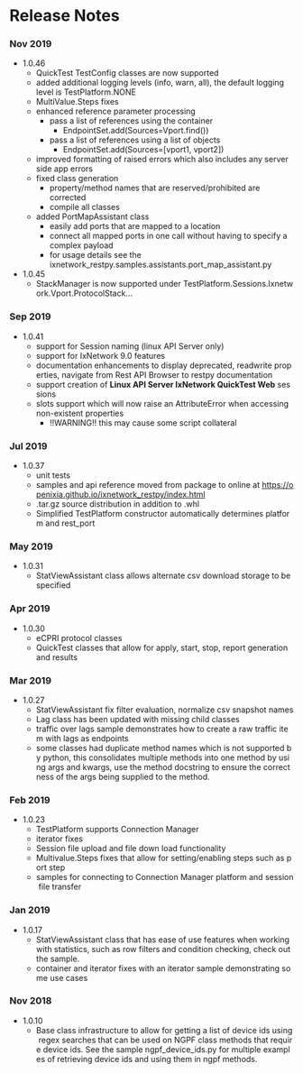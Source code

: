 # Release Notes

### Nov 2019
* 1.0.46
  * QuickTest TestConfig classes are now supported
  * added additional logging levels (info, warn, all), the default logging level is TestPlatform.NONE
  * MultiValue.Steps fixes
  * enhanced reference parameter processing 
    * pass a list of references using the container
      * EndpointSet.add(Sources=Vport.find())
    * pass a list of references using a list of objects
      * EndpointSet.add(Sources=[vport1, vport2])
  * improved formatting of raised errors which also includes any server side app errors
  * fixed class generation
    * property/method names that are reserved/prohibited are corrected
    * compile all classes  
  * added PortMapAssistant class
    * easily add ports that are mapped to a location
    * connect all mapped ports in one call without having to specify a complex payload
    * for usage details see the ixnetwork_restpy.samples.assistants.port_map_assistant.py
* 1.0.45
  *   StackManager is now supported under TestPlatform.Sessions.Ixnetwork.Vport.ProtocolStack...

### Sep 2019
* 1.0.41
  * support for Session naming (linux API Server only)
  * support for IxNetwork 9.0 features
  * documentation enhancements to display deprecated, readwrite properties, navigate from Rest API Browser to restpy documentation
  * support creation of **Linux API Server IxNetwork QuickTest Web** sessions
  * slots support which will now raise an AttributeError when accessing non-existent properties 
    * !!WARNING!! this may cause some script collateral

### Jul 2019
* 1.0.37
  * unit tests
  * samples and api reference moved from package to online at https://openixia.github.io/ixnetwork_restpy/index.html
  * .tar.gz source distribution in addition to .whl
  * Simplified TestPlatform constructor automatically determines platform and rest_port

### May 2019
* 1.0.31
  * StatViewAssistant class allows alternate csv download storage to be specified

### Apr 2019
* 1.0.30
  * eCPRI protocol classes
  * QuickTest classes that allow for apply, start, stop, report generation and results

### Mar 2019
* 1.0.27
  * StatViewAssistant fix filter evaluation, normalize csv snapshot names
  * Lag class has been updated with missing child classes
  * traffic over lags sample demonstrates how to create a raw traffic item with lags as endpoints
  * some classes had duplicate method names which is not supported by python, this consolidates multiple methods into one method by using args and kwargs, use the method docstring to ensure the correctness of the args being supplied to the method.

### Feb 2019
* 1.0.23
  * TestPlatform supports Connection Manager
  * iterator fixes
  * Session file upload and file down load functionality
  * Multivalue.Steps fixes that allow for setting/enabling steps such as port step
  * samples for connecting to Connection Manager platform and session file transfer

### Jan 2019
* 1.0.17
  * StatViewAssistant class that has ease of use features when working with statistics, such as row filters and condition checking, check out the sample.
  * container and iterator fixes with an iterator sample demonstrating some use cases

### Nov 2018
* 1.0.10
  * Base class infrastructure to allow for getting a list of device ids using regex searches that can be used on NGPF class methods that require device ids. See the sample ngpf_device_ids.py for multiple examples of retrieving device ids and using them in ngpf methods.

